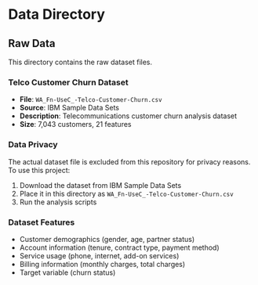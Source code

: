 # Data Directory

## Raw Data
This directory contains the raw dataset files.

### Telco Customer Churn Dataset
- **File**: `WA_Fn-UseC_-Telco-Customer-Churn.csv`
- **Source**: IBM Sample Data Sets
- **Description**: Telecommunications customer churn analysis dataset
- **Size**: 7,043 customers, 21 features

### Data Privacy
The actual dataset file is excluded from this repository for privacy reasons.
To use this project:
1. Download the dataset from IBM Sample Data Sets
2. Place it in this directory as `WA_Fn-UseC_-Telco-Customer-Churn.csv`
3. Run the analysis scripts

### Dataset Features
- Customer demographics (gender, age, partner status)
- Account information (tenure, contract type, payment method)
- Service usage (phone, internet, add-on services)
- Billing information (monthly charges, total charges)
- Target variable (churn status) 